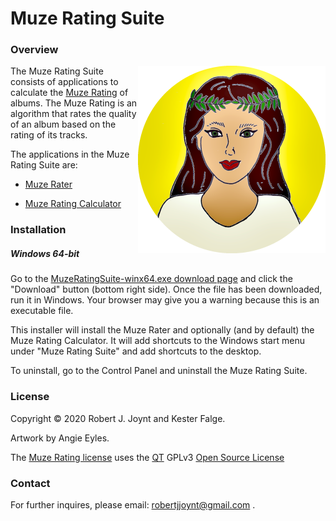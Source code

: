 # Muze Rating Suite

### Overview

<img src="./Muze-Rating.png"  align="right"/>The Muze Rating Suite consists of applications to calculate the <a href="https://github.com/Jalopy-Tech/Muze-Rating-Suite/blob/master/Muze-Rating.md">Muze Rating</a> of albums. The Muze Rating is an algorithm that rates the quality of an album based on the rating of its tracks.

The applications in the Muze Rating Suite are:

- <a href="https://github.com/Jalopy-Tech/Muze-Rating-Suite/blob/master/Muze-Rater.md">Muze Rater</a>

- <a href="https://github.com/Jalopy-Tech/Muze-Rating-Suite/blob/master/Muze-Rating-Calculator.md">Muze Rating Calculator</a>

  

### Installation

##### Windows 64-bit

Go to the <a href="https://github.com/Jalopy-Tech/Muze-Rating-Suite/blob/master/installers/MuzeRatingSuite-winx64.exe">MuzeRatingSuite-winx64.exe download page</a> and click the "Download" button (bottom right side). Once the file has been downloaded, run it in Windows. Your browser may give you a warning because this is an executable file.

This installer will install the Muze Rater and optionally (and by default) the Muze Rating Calculator. It will add shortcuts to the Windows start menu under "Muze Rating Suite" and add shortcuts to the desktop.

To uninstall, go to the Control Panel and uninstall the Muze Rating Suite.

### License

Copyright &copy; 2020 Robert J. Joynt and Kester Falge.

Artwork by Angie Eyles.

The <a href="https://github.com/Jalopy-Tech/Muze-Rating-Suite/blob/master/LICENSE.md">Muze Rating license</a> uses the <a href="https://www.qt.io/">QT</a> GPLv3 <a href="https://doc.qt.io/qt-5/gpl.html">Open Source License</a>

### Contact

For further inquires, please email: robertjjoynt@gmail.com .











